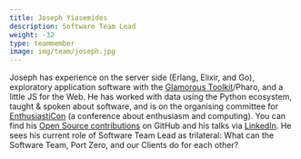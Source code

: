```yaml
---
title: Joseph Yiasemides
description: Software Team Lead
weight: -32
type: teammember
image: img/team/joseph.jpg
---
```


Joseph has experience on the server side (Erlang, Elixir, and Go), exploratory application software with the [Glamorous Toolkit](https://gtoolkit.com)/Pharo, and a little JS for the Web.
He has worked with data using the Python ecosystem, taught & spoken about software, and is on the organising committee for [EnthusiastiCon](https://www.youtube.com/channel/UCysZMezyfn6QuDPNlbl6jHQ/playlists) (a conference about enthusiasm and computing).
You can find his [Open Source contributions](http://resume.github.io/?Dzol#contributions) on GitHub and his talks via [LinkedIn](https://www.linkedin.com/in/yiasemides/).
He sees his current role of Software Team Lead as trilateral: What can the Software Team, Port Zero, and our Clients do for each other?
